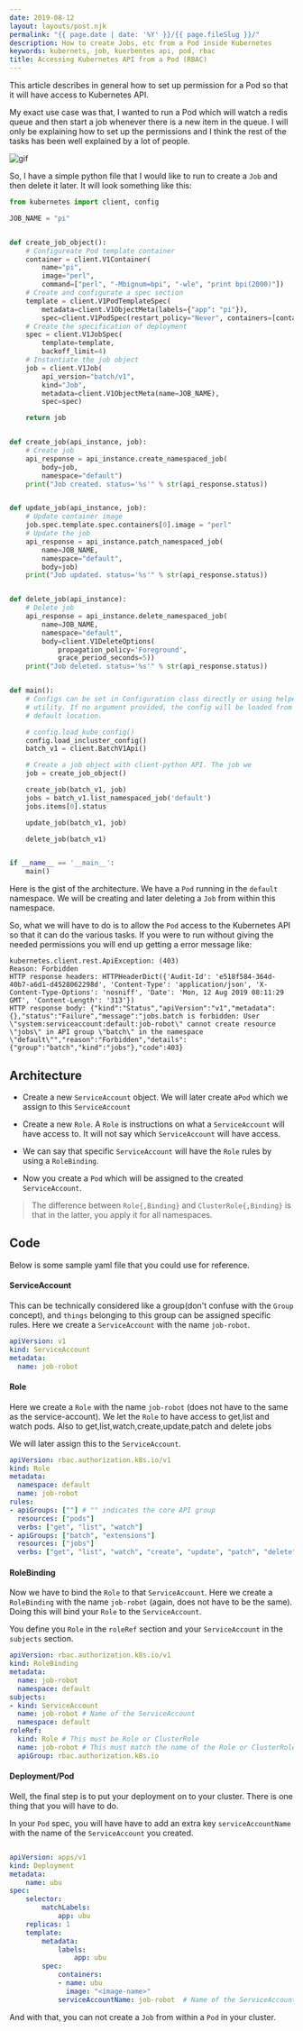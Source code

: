 ```yaml
---
date: 2019-08-12
layout: layouts/post.njk
permalink: "{{ page.date | date: '%Y' }}/{{ page.fileSlug }}/"
description: How to create Jobs, etc from a Pod inside Kubernetes
keywords: kubernets, job, kuerbentes api, pod, rbac
title: Accessing Kubernetes API from a Pod (RBAC)
---
```


This article describes in general how to set up permission for a Pod so that it will have access to Kubernetes API.

My exact use case was that, I wanted to run a Pod which will watch a redis queue and then start a job whenever there is
a new item in the queue. I will only be explaining how to set up the permissions and I think the rest of the tasks has
been well explained by a lot of people.

![gif](/img/job.gif)

So, I have a simple python file that I would like to run to create a `Job` and then delete it later.
It will look something like this:

```python
from kubernetes import client, config

JOB_NAME = "pi"


def create_job_object():
    # Configureate Pod template container
    container = client.V1Container(
        name="pi",
        image="perl",
        command=["perl", "-Mbignum=bpi", "-wle", "print bpi(2000)"])
    # Create and configurate a spec section
    template = client.V1PodTemplateSpec(
        metadata=client.V1ObjectMeta(labels={"app": "pi"}),
        spec=client.V1PodSpec(restart_policy="Never", containers=[container]))
    # Create the specification of deployment
    spec = client.V1JobSpec(
        template=template,
        backoff_limit=4)
    # Instantiate the job object
    job = client.V1Job(
        api_version="batch/v1",
        kind="Job",
        metadata=client.V1ObjectMeta(name=JOB_NAME),
        spec=spec)

    return job


def create_job(api_instance, job):
    # Create job
    api_response = api_instance.create_namespaced_job(
        body=job,
        namespace="default")
    print("Job created. status='%s'" % str(api_response.status))


def update_job(api_instance, job):
    # Update container image
    job.spec.template.spec.containers[0].image = "perl"
    # Update the job
    api_response = api_instance.patch_namespaced_job(
        name=JOB_NAME,
        namespace="default",
        body=job)
    print("Job updated. status='%s'" % str(api_response.status))


def delete_job(api_instance):
    # Delete job
    api_response = api_instance.delete_namespaced_job(
        name=JOB_NAME,
        namespace="default",
        body=client.V1DeleteOptions(
            propagation_policy='Foreground',
            grace_period_seconds=5))
    print("Job deleted. status='%s'" % str(api_response.status))


def main():
    # Configs can be set in Configuration class directly or using helper
    # utility. If no argument provided, the config will be loaded from
    # default location.

    # config.load_kube_config()
    config.load_incluster_config()
    batch_v1 = client.BatchV1Api()

    # Create a job object with client-python API. The job we
    job = create_job_object()

    create_job(batch_v1, job)
    jobs = batch_v1.list_namespaced_job('default')
    jobs.items[0].status

    update_job(batch_v1, job)

    delete_job(batch_v1)


if __name__ == '__main__':
    main()
```

Here is the gist of the architecture.
We have a `Pod` running in the `default` namespace.
We will be creating and later deleting a `Job` from within this namespace.


So, what we will have to do is to allow the `Pod` access to the Kubernetes API so that it can do the various tasks.
If you were to run without giving the needed permissions you will end up getting a error message like:

```
kubernetes.client.rest.ApiException: (403)
Reason: Forbidden
HTTP response headers: HTTPHeaderDict({'Audit-Id': 'e518f584-364d-40b7-a6d1-d4528062298d', 'Content-Type': 'application/json', 'X-Content-Type-Options': 'nosniff', 'Date': 'Mon, 12 Aug 2019 08:11:29 GMT', 'Content-Length': '313'})
HTTP response body: {"kind":"Status","apiVersion":"v1","metadata":{},"status":"Failure","message":"jobs.batch is forbidden: User \"system:serviceaccount:default:job-robot\" cannot create resource \"jobs\" in API group \"batch\" in the namespace \"default\"","reason":"Forbidden","details":{"group":"batch","kind":"jobs"},"code":403}
```

## Architecture

- Create a new `ServiceAccount` object.
  We will later create a`Pod` which we assign to this `ServiceAccount`

- Create a new `Role`. A `Role` is instructions on what a `ServiceAccount` will have access to.
  It will not say which `ServiceAccount` will have access.

- We can say that specific `ServiceAccount` will have the `Role` rules by using a `RoleBinding`.

- Now you create a `Pod` which will be assigned to the created `ServiceAccount`.


> The difference between `Role{,Binding}` and `ClusterRole{,Binding}` is that in the latter, you apply it for all
> namespaces.


## Code

Below is some sample yaml file that you could use for reference.

#### ServiceAccount

This can be technically considered like a group(don't confuse with the `Group` concept), and `things` belonging to this group can be assigned specific rules.
Here we create a `ServiceAccount` with the name `job-robot`.

```yaml
apiVersion: v1
kind: ServiceAccount
metadata:
  name: job-robot
```

#### Role

Here we create a `Role` with the name `job-robot` (does not have to the same as the service-account).
We let the `Role` to have access to get,list and watch pods.
Also to get,list,watch,create,update,patch and delete jobs

We will later assign this to the `ServiceAccount`.

```yaml
apiVersion: rbac.authorization.k8s.io/v1
kind: Role
metadata:
  namespace: default
  name: job-robot
rules:
- apiGroups: [""] # "" indicates the core API group
  resources: ["pods"]
  verbs: ["get", "list", "watch"]
- apiGroups: ["batch", "extensions"]
  resources: ["jobs"]
  verbs: ["get", "list", "watch", "create", "update", "patch", "delete"]
```

#### RoleBinding

Now we have to bind the `Role` to that `ServiceAccount`.
Here we create a `RoleBinding` with the name `job-robot` (again, does not have to be the same).
Doing this will bind your `Role` to the `ServiceAccount`.

You define you `Role` in the `roleRef` section and your `ServiceAccount` in the `subjects` section.

```yaml
apiVersion: rbac.authorization.k8s.io/v1
kind: RoleBinding
metadata:
  name: job-robot
  namespace: default
subjects:
- kind: ServiceAccount
  name: job-robot # Name of the ServiceAccount
  namespace: default
roleRef:
  kind: Role # This must be Role or ClusterRole
  name: job-robot # This must match the name of the Role or ClusterRole you wish to bind to
  apiGroup: rbac.authorization.k8s.io
```

#### Deployment/Pod

Well, the final step is to put your deployment on to your cluster.
There is one thing that you will have to do.

In your `Pod` spec, you will have have to add an extra key `serviceAccountName` with the name of the `ServiceAccount` you
created.

```yaml

apiVersion: apps/v1
kind: Deployment
metadata:
    name: ubu
spec:
    selector:
        matchLabels:
            app: ubu
    replicas: 1
    template:
        metadata:
            labels:
                app: ubu
        spec:
            containers:
            - name: ubu
              image: "<image-name>"
            serviceAccountName: job-robot  # Name of the ServiceAccount, duh.
```

And with that, you can not create a `Job` from within a `Pod` in your cluster.
